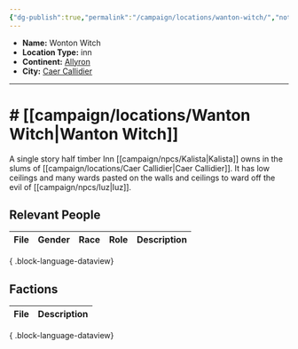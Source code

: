 ```yaml
---
{"dg-publish":true,"permalink":"/campaign/locations/wanton-witch/","noteIcon":"","created":"2025-10-26T08:18:07.705-07:00","updated":"2025-10-27T16:36:10.254-07:00"}
---
```



<p><span><ul>
<li dir="auto"><strong>Name:</strong> Wonton Witch</li>
<li dir="auto"><strong>Location Type:</strong> inn</li>
<li dir="auto"><strong>Continent:</strong> <a data-tooltip-position="top" aria-label="campaign/locations/Allyron.md" data-href="campaign/locations/Allyron.md" href="campaign/locations/Allyron.md" class="internal-link" target="_blank" rel="noopener nofollow">Allyron</a></li>
<li dir="auto"><strong>City:</strong> <a data-tooltip-position="top" aria-label="campaign/locations/Caer Callidier.md" data-href="campaign/locations/Caer Callidier.md" href="campaign/locations/Caer Callidier.md" class="internal-link" target="_blank" rel="noopener nofollow">Caer Callidier</a></li>
</ul></span></p>

---

# # [[campaign/locations/Wanton Witch\|Wanton Witch]]
A single story half timber Inn [[campaign/npcs/Kalista\|Kalista]] owns in the slums of [[campaign/locations/Caer Callidier\|Caer Callidier]]. It has low ceilings and many wards pasted on the walls and ceilings to ward off the evil of [[campaign/npcs/Iuz\|Iuz]].

## Relevant People
| File | Gender | Race | Role | Description |
| ---- | ------ | ---- | ---- | ----------- |

{ .block-language-dataview}

## Factions
| File | Description |
| ---- | ----------- |

{ .block-language-dataview}